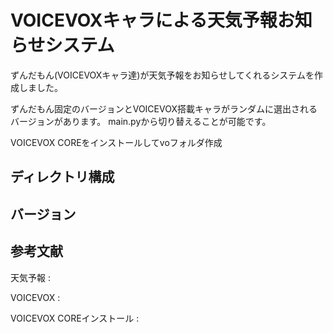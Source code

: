 # VOICEVOXキャラによる天気予報お知らせシステム

ずんだもん(VOICEVOXキャラ達)が天気予報をお知らせしてくれるシステムを作成しました。

ずんだもん固定のバージョンとVOICEVOX搭載キャラがランダムに選出されるバージョンがあります。
main.pyから切り替えることが可能です。

VOICEVOX COREをインストールしてvoフォルダ作成

## ディレクトリ構成


## バージョン


## 参考文献

天気予報 : 

VOICEVOX : 

VOICEVOX COREインストール : 